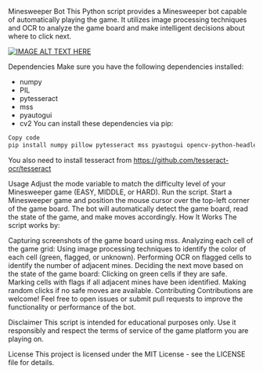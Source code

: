 Minesweeper Bot
This Python script provides a Minesweeper bot capable of automatically playing the game. It utilizes image processing techniques and OCR to analyze the game board and make intelligent decisions about where to click next.

[![IMAGE ALT TEXT HERE](https://youtu.be/COpXQbb-Ez4?si=uQ0y0mRxKJ43Mfvd/0.jpg)](https://youtu.be/COpXQbb-Ez4)

Dependencies
Make sure you have the following dependencies installed:
* numpy
* PIL
* pytesseract
* mss
* pyautogui
* cv2 
You can install these dependencies via pip:
```bash
Copy code
pip install numpy pillow pytesseract mss pyautogui opencv-python-headless
```

You also need to install tesseract from https://github.com/tesseract-ocr/tesseract

Usage
Adjust the mode variable to match the difficulty level of your Minesweeper game (EASY, MIDDLE, or HARD).
Run the script.
Start a Minesweeper game and position the mouse cursor over the top-left corner of the game board.
The bot will automatically detect the game board, read the state of the game, and make moves accordingly.
How It Works
The script works by:

Capturing screenshots of the game board using mss.
Analyzing each cell of the game grid:
Using image processing techniques to identify the color of each cell (green, flagged, or unknown).
Performing OCR on flagged cells to identify the number of adjacent mines.
Deciding the next move based on the state of the game board:
Clicking on green cells if they are safe.
Marking cells with flags if all adjacent mines have been identified.
Making random clicks if no safe moves are available.
Contributing
Contributions are welcome! Feel free to open issues or submit pull requests to improve the functionality or performance of the bot.

Disclaimer
This script is intended for educational purposes only. Use it responsibly and respect the terms of service of the game platform you are playing on.

License
This project is licensed under the MIT License - see the LICENSE file for details.





